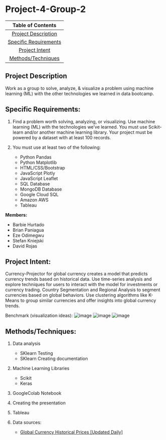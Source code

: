 # Project-4-Group-2

|Table of Contents|
|:---:|
|[Project Description](#Project-Description)|
|[Specific Requirements](#Specific-Requirements)|
|[Project Intent](#Project-Intent)|
|[Methods/Techniques]([#Methods-/-Techniques](https://github.com/Stefan-Kniejski/Project-4-Group-2/blob/main/README.md#methodstechniques))|





## **Project Description**

Work as a group to solve, analyze, & visualize a problem using machine learning (ML) with the other technologies we learned in data bootcamp.

## **Specific Requirements:**
1. Find a problem worth solving, analyzing, or visualizing. Use machine learning (ML) with the technologies we’ve learned. You must use Scikit-learn and/or another machine learning library. Your project must be powered by a dataset with at least 100 records.

2. You must use at least two of the following:
    * Python Pandas
    * Python Matplotlib
    * HTML/CSS/Bootstrap
    * JavaScript Plotly
    * JavaScript Leaflet
    * SQL Database
    * MongoDB Database
    * Google Cloud SQL
    * Amazon AWS
    * Tableau

**Members:**
* Barbie Hurtado
* Brian Paniagua
* Eze Odimegwu
* Stefan Kniejski
* David Rojas


## **Project Intent:**
Currency-Projector for global currency creates a model that predicts currency trends based on historical data. Use time-series analysis and explore techniques for users to interact with the model for investments or currency trading. Country Segmentation and Regional Analysis to segment currencies based on global behaviors. Use clustering algorithms like K-Means to group similar currencies and offer insights into global currency trends.

Benchmark (visualization ideas):
  ![image](https://github.com/Stefan-Kniejski/Project-4-Group-2/assets/131806290/530acf5a-e7bf-4886-bfd4-8690b00460f9)
  ![image](https://github.com/Stefan-Kniejski/Project-4-Group-2/assets/131806290/73408586-516a-4710-8a9c-150af55eec5c)
  ![image](https://github.com/Stefan-Kniejski/Project-4-Group-2/assets/131806290/3d8b269c-373a-4a8e-9356-4e8543167bc6)

## **Methods/Techniques:**
1. Data analysis
   * SKlearn Testing
   * SKlearn Creating documentation
   
2. Machine Learning Libraries
   * Scikit
   * Keras

3. GoogleColab Notebook
4. Creating the presentation
5. Tableau
   
6. Data sources:
   * [Global Currency Historical Prices [Updated Daily]](https://www.kaggle.com/datasets/usamabuttar/global-currency-historical-prices-updated-daily/?select=Price-Data)




